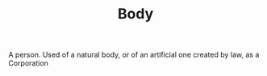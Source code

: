 ---
title: Body
letter: B
permalink: "/definitions/bld-body.html"
body: A person. Used of a natural body, or of an artificial one created by law, as
  a Corporation
published_at: '2018-07-07'
source: Black's Law Dictionary 2nd Ed (1910)
layout: post
---